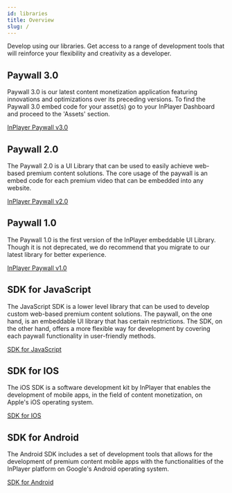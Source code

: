 ```yaml
---
id: libraries
title: Overview
slug: /
---
```


Develop using our libraries. Get access to a range of development tools that will reinforce your flexibility and creativity as a developer.

## Paywall 3.0

Paywall 3.0 is our latest content monetization application featuring innovations and optimizations over its preceding versions. To find the Paywall 3.0 embed code for your asset(s) go to your InPlayer Dashboard and proceed to the 'Assets' section.

[InPlayer Paywall v3.0](paywall3.md)

## Paywall 2.0

The Paywall 2.0 is a UI Library that can be used to easily achieve web-based premium content solutions. The core usage of the paywall is an embed code for each premium video that can be embedded into any website.

[InPlayer Paywall v2.0](paywall2.md)

## Paywall 1.0

The Paywall 1.0 is the first version of the InPlayer embeddable UI Library. Though it is not deprecated, we do recommend that you migrate to our latest library for better experience. 

[InPlayer Paywall v1.0](paywall1.md)

## SDK for JavaScript

The JavaScript SDK is a lower level library that can be used to develop custom web-based premium content solutions. The paywall, on the one hand, is an embeddable UI library that has certain restrictions. The SDK, on the other hand, offers a more flexible way for development by covering each paywall functionality in user-friendly methods. 

[SDK for JavaScript](jssdk.md)

## SDK for IOS

The iOS SDK is a software development kit by InPlayer that enables the development of mobile apps, in the field of content monetization, on Apple's iOS operating system. 

[SDK for IOS](iossdk.md)

## SDK for Android

The Android SDK includes a set of development tools that allows for the development of premium content mobile apps with the functionalities of the InPlayer platform on Google's Android operating system.

[SDK for Android](androidsdk.md)



